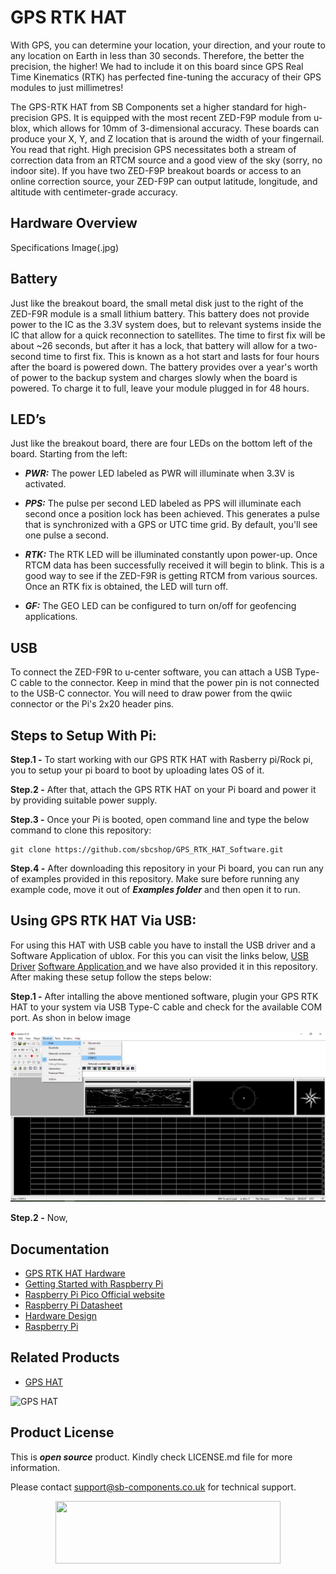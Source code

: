 # GPS RTK HAT 

With GPS, you can determine your location, your direction, and your route to any location on Earth in less than 30 seconds. Therefore, the better the precision, the higher! We had to include it on this board since GPS Real Time Kinematics (RTK) has perfected fine-tuning the accuracy of their GPS modules to just millimetres!

The GPS-RTK HAT from SB Components set a higher standard for high-precision GPS. It is equipped with the most recent ZED-F9P module from u-blox, which allows for 10mm of 3-dimensional accuracy. These boards can produce your X, Y, and Z location that is around the width of your fingernail. You read that right. High precision GPS necessitates both a stream of correction data from an RTCM source and a good view of the sky (sorry, no indoor site). If you have two ZED-F9P breakout boards or access to an online correction source, your ZED-F9P can output latitude, longitude, and altitude with centimeter-grade accuracy.

## Hardware Overview

Specifications Image(.jpg)


## Battery
Just like the breakout board, the small metal disk just to the right of the ZED-F9R module is a small lithium battery. This battery does not provide power to the IC as the 3.3V system does, but to relevant systems inside the IC that allow for a quick reconnection to satellites. The time to first fix will be about ~26 seconds, but after it has a lock, that battery will allow for a two-second time to first fix. This is known as a hot start and lasts for four hours after the board is powered down. The battery provides over a year's worth of power to the backup system and charges slowly when the board is powered. To charge it to full, leave your module plugged in for 48 hours.


## LED’s
Just like the breakout board, there are four LEDs on the bottom left of the board. Starting from the left:

* ***PWR:*** The power LED labeled as PWR will illuminate when 3.3V is activated.
* ***PPS:*** The pulse per second LED labeled as PPS will illuminate each second once a position lock has been achieved. This generates a pulse that is synchronized with a GPS or UTC time grid. By default, you'll see one pulse a second.

* ***RTK:*** The RTK LED will be illuminated constantly upon power-up. Once RTCM data has been successfully received it will begin to blink. This is a good way to see if the ZED-F9R is getting RTCM from various sources. Once an RTK fix is obtained, the LED will turn off.

* ***GF:*** The GEO LED can be configured to turn on/off for geofencing applications.

## USB
To connect the ZED-F9R to u-center software, you can attach a USB Type-C cable to the connector. Keep in mind that the power pin is not connected to the USB-C connector. You will need to draw power from the qwiic connector or the Pi's 2x20 header pins.


## Steps to Setup With Pi:

**Step.1 -** To start working with our GPS RTK HAT with Rasberry pi/Rock pi, you to setup your pi board to boot by uploading lates OS of it.

**Step.2 -** After that, attach the GPS RTK HAT on your Pi board and power it by providing suitable power supply. 

**Step.3 -** Once your Pi is booted, open command line and type the below command to clone this repository:
```
git clone https://github.com/sbcshop/GPS_RTK_HAT_Software.git
```

**Step.4 -** After downloading this repository in your Pi board, you can run any of examples provided in this repository. Make sure before running any example code, move it out of ***Examples folder*** and then open it to run.


## Using GPS RTK HAT Via USB:

For using this HAT with USB cable you have to install the USB driver and a Software Application of ublox. For this you can visit the links below, [USB Driver](https://deviceinbox.com/drivers/1870-u-blox-gnss-standard-usb-driver.html) [Software Application ](https://www.u-blox.com/en/product/u-center) and we have also provided it in this repository. After making these setup follow the steps below:

**Step.1 -** After intalling the above mentioned software, plugin your GPS RTK HAT to your system via USB Type-C cable and check for the available COM port. As shon in below image

<img src ="https://github.com/sbcshop/GPS_RTK_HAT_Software/blob/main/images/Scr1.png" />

**Step.2 -** Now, 






## Documentation

* [GPS RTK HAT Hardware](https://github.com/sbcshop/GPS_RTK_HAT_Hardware)
* [Getting Started with Raspberry Pi](https://www.raspberrypi.com/documentation/computers/getting-started.html)
* [Raspberry Pi Pico Official website](https://www.raspberrypi.com/documentation/microcontrollers/)
* [Raspberry Pi Datasheet](https://www.raspberrypi.com/documentation/computers/compute-module.html)
* [Hardware Design](https://www.raspberrypi.com/documentation/computers/compute-module.html)
* [Raspberry Pi](https://www.raspberrypi.com/documentation/microcontrollers/raspberry-pi-pico.html)


## Related Products

* [GPS HAT](https://shop.sb-components.co.uk/products/gps-hat-for-raspberry-pi?_pos=1&_sid=c0a565487&_ss=r)

 ![GPS HAT](https://cdn.shopify.com/s/files/1/1217/2104/products/GPSHATforRaspberryPi_4.png?v=1648553361&width=400)

## Product License

This is ***open source*** product. Kindly check LICENSE.md file for more information.

Please contact support@sb-components.co.uk for technical support.
<p align="center">
  <img width="360" height="100" src="https://cdn.shopify.com/s/files/1/1217/2104/files/Logo_sb_component_3.png?v=1666086771&width=350">
</p>

